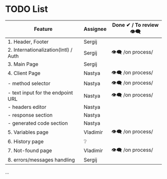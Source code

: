 # TODO List

| Feature                              | Assignee | Done ✔ / To review 👁‍🗨 |
| ------------------------------------ | -------- | ---------------------- |
| 1. Header, Footer                    | Sergij   |
| 2. Internationalization(Intl) / Auth | Sergij   | 👁‍🗨 /on process/        |
| 3. Main Page                         | Sergij   |
| 4. Client Page                       | Nastya   | 👁‍🗨 /on process/        |
| - method selector                    | Nastya   | 👁‍🗨 /on process/        |
| - text input for the endpoint URL    | Nastya   | 👁‍🗨 /on process/        |
| - headers editor                     | Nastya   |
| - response section                   | Nastya   |
| - generated code section             | Nastya   |
| 5. Variables page                    | Vladimir | 👁‍🗨 /on process/        |
| 6. History page                      | ❔       |
| 7. Not-found page                    | Vladimir | 👁‍🗨 /on process/        |
| 8. errors/messages handling          | Sergij   |

...
